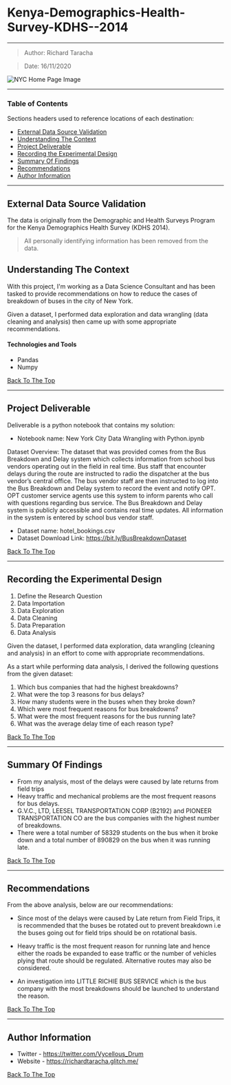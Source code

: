 # Kenya-Demographics-Health-Survey-KDHS--2014
---

> Author: Richard Taracha

> Date: 16/11/2020

![NYC Home Page Image](https://user-images.githubusercontent.com/67068918/98472046-59182b80-2201-11eb-940d-b18f930166e8.png)

---

### Table of Contents
Sections headers used to reference locations of each destination:

- [External Data Source Validation](#external-data-source-validation)
- [Understanding The Context](#understanding-the-context)
- [Project Deliverable](#project-deliverable)
- [Recording the Experimental Design](#recording-the-experimental-design)
- [Summary Of Findings](#summary-of-findings)
- [Recommendations](#recommendations)
- [Author Information](#author-information)

---

## External Data Source Validation

The data is originally from the Demographic and Health Surveys Program for the Kenya Demographics Health Survey (KDHS 2014). 

> All personally identifying information has been removed from the data.

## Understanding The Context

With this project, I'm working as a Data Science Consultant and has been tasked to provide recommendations on how to reduce the cases of breakdown of buses in the city of New York. 

Given a dataset, I performed data exploration and data wrangling (data cleaning and analysis) then came up with some appropriate recommendations. 

#### Technologies and Tools

- Pandas
- Numpy

[Back To The Top](#New-York-City-Bus-Breakdowns---Data-Wrangling-with-Python)

---

## Project Deliverable
Deliverable is a python notebook that contains my solution:

* Notebook name: New York City Data Wrangling with Python.ipynb

Dataset Overview:
The dataset that was provided comes from the Bus Breakdown and Delay system which collects information from school bus vendors operating out in the field in real time. Bus staff that encounter delays during the route are instructed to radio the dispatcher at the bus vendor’s central office. The bus vendor staff are then instructed to log into the Bus Breakdown and Delay system to record the event and notify OPT. OPT customer service agents use this system to inform parents who call with questions regarding bus service. The Bus Breakdown and Delay system is publicly accessible and contains real time updates. All information in the system is entered by school bus vendor staff.

* Dataset name: hotel_bookings.csv
* Dataset Download Link: https://bit.ly/BusBreakdownDataset

[Back To The Top](#New-York-City-Bus-Breakdowns---Data-Wrangling-with-Python)

---

## Recording the Experimental Design
1. Define the Research Question
2. Data Importation
3. Data Exploration
4. Data Cleaning
5. Data Preparation
6. Data Analysis

Given the dataset, I performed data exploration, data wrangling (cleaning and analysis) in an effort to come with appropriate recommendations. 

As a start while performing data analysis, I derived the following questions from the given dataset: 
1. Which bus companies that had the highest breakdowns?
2. What were the top 3 reasons for bus delays?
3. How many students were in the buses when they broke down?
4. Which were most frequent reasons for bus breakdowns?
5. What were the most frequent reasons for the bus running late?
6. What was the average delay time of each reason type?


[Back To The Top](#New-York-City-Bus-Breakdowns---Data-Wrangling-with-Python)

---

## Summary Of Findings

- From my analysis, most of the delays were caused by late returns from field trips
- Heavy traffic and mechanical problems are the most frequent reasons for bus delays.
- G.V.C., LTD, LEESEL TRANSPORTATION CORP (B2192) and PIONEER TRANSPORTATION CO	are the bus companies with the highest number of breakdowns.
- There were a total number of 58329 students on the bus when it broke down and a total number of 890829 on the bus when it was running late.

[Back To The Top](#New-York-City-Bus-Breakdowns---Data-Wrangling-with-Python)

---

## Recommendations

From the above analysis, below are our recommendations:

* Since most of the delays were caused by Late return from Field Trips, it is recommended that the buses be rotated out to prevent breakdown i.e the buses going out for field trips should be on rotational basis.

* Heavy traffic is the most frequent reason for running late and hence either the roads be expanded to ease traffic or the number of vehicles plying that route should be regulated. Alternative routes may also be considered.

* An investigation into LITTLE RICHIE BUS SERVICE which is the bus company with the most breakdowns should be launched to understand the reason.

[Back To The Top](#New-York-City-Bus-Breakdowns---Data-Wrangling-with-Python)

---

## Author Information

- Twitter - https://twitter.com/Vycellous_Drum
- Website - https://richardtaracha.glitch.me/

[Back To The Top](#New-York-City-Bus-Breakdowns---Data-Wrangling-with-Python)


